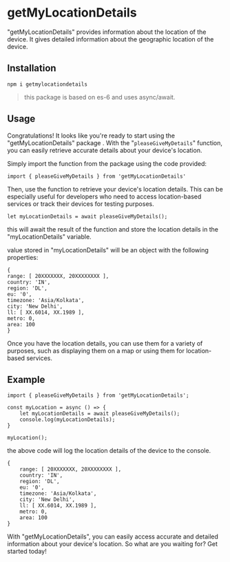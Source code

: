 # getMyLocationDetails

"getMyLocationDetails" provides information about the location of the device. It gives detailed information about the geographic location of the device.

## Installation

    npm i getmylocationdetails

> this package is based on es-6 and uses async/await.
## Usage

Congratulations! It looks like you're ready to start using the "getMyLocationDetails" package . With the "`pleaseGiveMyDetails`" function, you can easily retrieve accurate details about your device's location.

Simply import the function from the package using the code provided:

    import { pleaseGiveMyDetails } from 'getMyLocationDetails'

Then, use the function to retrieve your device's location details. This can be especially useful for developers who need to access location-based services or track their devices for testing purposes.

    let myLocationDetails = await pleaseGiveMyDetails();

this will await the result of the function and store the location details in the "myLocationDetails" variable.

value stored in "myLocationDetails" will be an object with the following properties:

    {
    range: [ 20XXXXXXX, 20XXXXXXXX ],
    country: 'IN',
    region: 'DL',
    eu: '0',
    timezone: 'Asia/Kolkata',
    city: 'New Delhi',
    ll: [ XX.6014, XX.1989 ],
    metro: 0,
    area: 100
    }

Once you have the location details, you can use them for a variety of purposes, such as displaying them on a map or using them for location-based services.

## Example

    import { pleaseGiveMyDetails } from 'getMyLocationDetails';

    const myLocation = async () => {
        let myLocationDetails = await pleaseGiveMyDetails();
        console.log(myLocationDetails);
    }

    myLocation();

the above code will log the location details of the device to the console.

    {
        range: [ 20XXXXXXX, 20XXXXXXXX ],
        country: 'IN',
        region: 'DL',
        eu: '0',
        timezone: 'Asia/Kolkata',
        city: 'New Delhi',
        ll: [ XX.6014, XX.1989 ],
        metro: 0,
        area: 100
    }


With "getMyLocationDetails", you can easily access accurate and detailed information about your device's location. So what are you waiting for? Get started today!
